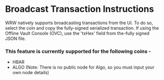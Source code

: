 # Broadcast Transaction Instructions

WRW natively supports broadcasting transactions from the UI. To do so, select the coin and copy the fully-signed serialized transaction. If using the Offline Vault Console (OVC), use the 'txHex' field from the-fully signed JSON file.

### This feature is currently supported for the following coins -
- HBAR
- ALGO (Note: There is no public node for Algo, so you must input your own node details)
